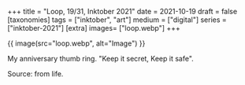 +++
title = "Loop, 19/31, Inktober 2021"
date = 2021-10-19
draft =  false
[taxonomies]
tags = ["inktober", "art"]
medium = ["digital"]
series = ["inktober-2021"]
[extra]
images= ["loop.webp"]
+++

{{ image(src="loop.webp", alt="Image") }}

My anniversary thumb ring. "Keep it secret, Keep it safe".

Source: from life.
